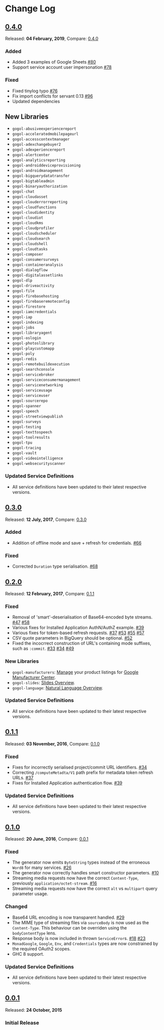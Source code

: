 # Change Log

## [0.4.0](https://github.com/brendanhay/gogol/tree/0.4.0)

Released: **04 February, 2019**, Compare: [0.4.0](https://github.com/brendanhay/gogol/compare/0.3.0...0.4.0)

### Added

- Added 3 examples of Google Sheets [\#80](https://github.com/brendanhay/gogol/pull/80)
- Support service account user impersonation [\#78](https://github.com/brendanhay/gogol/pull/78)

### Fixed

- Fixed tinylog typo [\#76](https://github.com/brendanhay/gogol/pull/76)
- Fix import conflicts for servant 0.13 [\#96](https://github.com/brendanhay/gogol/pull/96)
- Updated dependencies

## New Libraries

- `gogol-abusiveexperiencereport`
- `gogol-acceleratedmobilepageurl`
- `gogol-accesscontextmanager`
- `gogol-adexchangebuyer2`
- `gogol-adexperiencereport`
- `gogol-alertcenter`
- `gogol-analyticsreporting`
- `gogol-androiddeviceprovisioning`
- `gogol-androidmanagement`
- `gogol-bigquerydatatransfer`
- `gogol-bigtableadmin`
- `gogol-binaryauthorization`
- `gogol-chat`
- `gogol-cloudasset`
- `gogol-clouderrorreporting`
- `gogol-cloudfunctions`
- `gogol-cloudidentity`
- `gogol-cloudiot`
- `gogol-cloudkms`
- `gogol-cloudprofiler`
- `gogol-cloudscheduler`
- `gogol-cloudsearch`
- `gogol-cloudshell`
- `gogol-cloudtasks`
- `gogol-composer`
- `gogol-consumersurveys`
- `gogol-containeranalysis`
- `gogol-dialogflow`
- `gogol-digitalassetlinks`
- `gogol-dlp`
- `gogol-driveactivity`
- `gogol-file`
- `gogol-firebasehosting`
- `gogol-firebaseremoteconfig`
- `gogol-firestore`
- `gogol-iamcredentials`
- `gogol-iap`
- `gogol-indexing`
- `gogol-jobs`
- `gogol-libraryagent`
- `gogol-oslogin`
- `gogol-photoslibrary`
- `gogol-playcustomapp`
- `gogol-poly`
- `gogol-redis`
- `gogol-remotebuildexecution`
- `gogol-searchconsole`
- `gogol-servicebroker`
- `gogol-serviceconsumermanagement`
- `gogol-servicenetworking`
- `gogol-serviceusage`
- `gogol-serviceuser`
- `gogol-sourcerepo`
- `gogol-spanner`
- `gogol-speech`
- `gogol-streetviewpublish`
- `gogol-surveys`
- `gogol-testing`
- `gogol-texttospeech`
- `gogol-toolresults`
- `gogol-tpu`
- `gogol-tracing`
- `gogol-vault`
- `gogol-videointelligence`
- `gogol-websecurityscanner`

### Updated Service Definitions

- All service definitions have been updated to their latest respective versions.

## [0.3.0](https://github.com/brendanhay/gogol/tree/0.3.0)

Released: **12 July, 2017**, Compare: [0.3.0](https://github.com/brendanhay/gogol/compare/0.2.0...0.3.0)

### Added

- Addition of offline mode and save + refresh for credentials. [\#66](https://github.com/brendanhay/gogol/pull/66)

### Fixed

- Corrected `Duration` type serialisation. [\#68](https://github.com/brendanhay/gogol/pull/68)


## [0.2.0](https://github.com/brendanhay/gogol/tree/0.2.0)

Released: **12 February, 2017**, Compare: [0.1.1](https://github.com/brendanhay/gogol/compare/0.1.1...0.2.0)

### Fixed

- Removal of 'smart'-deserialisation of Base64-encoded byte streams. [\#47](https://github.com/brendanhay/gogol/issues/47) [\#58](https://github.com/brendanhay/gogol/pull/58)
- Various fixes for Installed Application AuthN/AuthZ example. [\#39](https://github.com/brendanhay/gogol/pull/39)
- Various fixes for token-based refresh requests. [\#37](https://github.com/brendanhay/gogol/pull/37) [\#53](https://github.com/brendanhay/gogol/pull/53) [\#55](https://github.com/brendanhay/gogol/pull/55) [\#57](https://github.com/brendanhay/gogol/pull/57)
- CSV quote parameters in BigQuery should be optional. [\#52](https://github.com/brendanhay/gogol/issues/52)
- Fixed the incocrrect construction of URL's containing mode suffixes, such as `:commit`. [\#33](https://github.com/brendanhay/gogol/issues/33) [\#34](https://github.com/brendanhay/gogol/pull/34) [\#49](https://github.com/brendanhay/gogol/issues/49)

### New Libraries

- `gogol-manufacturers`: [Manage](https://developers.google.com/manufacturers/) your product listings for [Google Manufacturer Center](https://www.google.com/retail/manufacturer-center/).
- `gogol-slides`: [Slides Overview](https://developers.google.com/slides/how-tos/overview).
- `gogol-language`: [Natural Language Overview](https://cloud.google.com/natural-language/).

### Updated Service Definitions

- All service definitions have been updated to their latest respective versions.


## [0.1.1](https://github.com/brendanhay/gogol/tree/0.1.1)
Released: **03 November, 2016**, Compare: [0.1.0](https://github.com/brendanhay/gogol/compare/0.1.0...0.1.1)

### Fixed

- Fixes for incorrectly serialised project/commit URL identifiers. [\#34](https://github.com/brendanhay/gogol/pull/34)
- Correcting `/computeMetadta/V1` path prefix for metadata token refresh URLs. [\#37](https://github.com/brendanhay/gogol/pull/37)
- Fixes for Installed Application authentication flow. [\#39](https://github.com/brendanhay/gogol/pull/34)

### Updated Service Definitions

- All service definitions have been updated to their latest respective versions.


## [0.1.0](https://github.com/brendanhay/gogol/tree/0.1.0)
Released: **20 June, 2016**, Compare: [0.0.1](https://github.com/brendanhay/gogol/compare/0.0.1...0.1.0)

### Fixed

- The generator now emits `ByteString` types instead of the erroneous `Word8` for many services. [\#26](https://github.com/brendanhay/gogol/issues/26)
- The generator now correctly handles smart constructor parameters. [\#10](https://github.com/brendanhay/gogol/issues/10)
- Streaming media requests now have the correct `Content-Type`, previously `application/octet-stream`. [\#16](https://github.com/brendanhay/gogol/issues/16)
- Streaming media requests now have the correct `alt` vs `multipart` query parameter usage.

### Changed

- Base64 URL encoding is now transparent handled. [\#29](https://github.com/brendanhay/gogol/pull/29)
- The MIME type of streaming files via `sourceBody` is now used as the `Content-Type`.
  This behaviour can be overriden using the `bodyContentType` lens.
- Response body is now included in thrown `ServiceError`s. [\#18](https://github.com/brendanhay/gogol/issues/18) [\#23](https://github.com/brendanhay/gogol/pull/23)
- `MonadGoogle`, `Google`, `Env`, and `Credentials` types are now constrained by
  the required OAuth2 scopes.
- GHC 8 support.

### Updated Service Definitions

- All service definitions have been updated to their latest respective versions.


## [0.0.1](https://github.com/brendanhay/gogol/tree/0.0.1)
Released: **24 October, 2015**

### Initial Release
